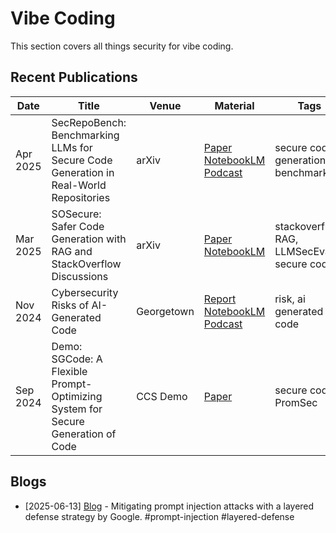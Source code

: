 # Vibe Coding

This section covers all things security for vibe coding.

## Recent Publications
| Date | Title | Venue | Material | Tags | Code | Summary |
|---|---|---|---|---|---|---|
| Apr 2025 | SecRepoBench: Benchmarking LLMs for Secure Code Generation in Real-World Repositories | arXiv | [Paper](https://arxiv.org/pdf/2504.21205v1) [NotebookLM](https://notebooklm.google.com/notebook/350eae16-0b03-4f33-bfcd-7c8aacdad73b) [Podcast](https://notebooklm.google.com/notebook/350eae16-0b03-4f33-bfcd-7c8aacdad73b/audio)| secure code generation, benchmark | | |
| Mar 2025 | SOSecure: Safer Code Generation with RAG and StackOverflow Discussions | arXiv | [Paper](https://arxiv.org/pdf/2503.13654v1) [NotebookLM](https://notebooklm.google.com/notebook/6b85ce9e-d0b3-4754-bc68-c7f61bbf8944)| stackoverflow, RAG, LLMSecEval, secure coding | | |
| Nov 2024 | Cybersecurity Risks of AI-Generated Code | Georgetown | [Report](https://cset.georgetown.edu/publication/cybersecurity-risks-of-ai-generated-code) [NotebookLM](https://notebooklm.google.com/notebook/05b9e97f-7213-4085-b8a0-b262e6710a31?authuser=4&pli=1) [Podcast](https://notebooklm.google.com/notebook/05b9e97f-7213-4085-b8a0-b262e6710a31/audio)| risk, ai generated code | | |
| Sep 2024 | Demo: SGCode: A Flexible Prompt-Optimizing System for Secure Generation of Code | CCS Demo | [Paper](https://arxiv.org/pdf/2409.07368v3) | secure code, PromSec | | |

## Blogs
* [2025-06-13] [Blog](https://security.googleblog.com/2025/06/mitigating-prompt-injection-attacks.html) - Mitigating prompt injection attacks with a layered defense strategy by Google. #prompt-injection #layered-defense
